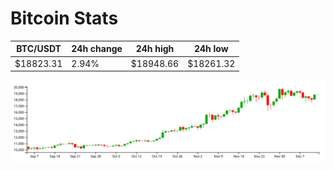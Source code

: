 # Bitcoin Stats

BTC/USDT|24h change|24h high|24h low|
|---|---|---|---|
|$18823.31|2.94%|$18948.66|$18261.32|

<img src="./chart.svg">

